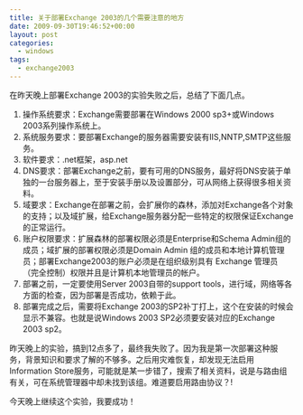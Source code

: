 ```yaml
---
title: 关于部署Exchange 2003的几个需要注意的地方
date: 2009-09-30T19:46:52+00:00
layout: post
categories:
  - windows
tags:
  - exchange2003
---
```

在昨天晚上部署Exchange 2003的实验失败之后，总结了下面几点。

1. 操作系统要求：Exchange需要部署在Windows 2000 sp3+或Windows 2003系列操作系统上。
2. 系统服务要求：要部署Exchange的服务器需要安装有IIS,NNTP,SMTP这些服务。
3. 软件要求：.net框架，asp.net
4. DNS要求：部署Exchange之前，要有可用的DNS服务，最好将DNS安装于单独的一台服务器上，至于安装手册以及设置部分，可从网络上获得很多相关资料。
5. 域要求：Exchange在部署之前，会扩展你的森林，添加对Exchange各个对象的支持；以及域扩展，给Exchange服务器分配一些特定的权限保证Exchange的正常运行。
6. 账户权限要求：扩展森林的部署权限必须是Enterprise和Schema Admin组的成员；域扩展的部署权限必须是Domain Admin 组的成员和本地计算机管理员；部署Exchange2003的账户必须是在组织级别具有 Exchange 管理员（完全控制）权限并且是计算机本地管理员的帐户。
7. 部署之前，一定要使用Server 2003自带的support tools，进行域，网络等各方面的检查，因为部署是否成功，依赖于此。
8. 部署完成之后，需要将Exchange 2003的SP2补丁打上，这个在安装的时候会显示不兼容。也就是说Windows 2003 SP2必须要安装对应的Exchange 2003 sp2。
<!--more-->
昨天晚上的实验，搞到12点多了，最终我失败了。因为我是第一次部署这种服务，背景知识和要求了解的不够多。之后用灾难恢复，却发现无法启用Information Store服务，可能就是某一步错了，搜索了相关资料，说是与路由组有关，可在系统管理器中却未找到该组。难道要启用路由协议？!

今天晚上继续这个实验，我要成功！